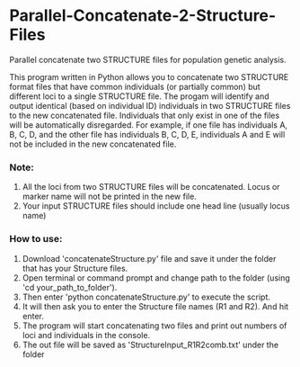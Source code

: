 # Parallel-Concatenate-2-Structure-Files
Parallel concatenate two STRUCTURE files for population genetic analysis.

This program written in Python allows you to concatenate two STRUCTURE format files that have common individuals (or partially common) but different loci to a single STRUCTURE file. The progam will identify and output identical (based on individual ID) individuals in two STRUCTURE files to the new concatenated file. Individuals that only exist in one of the files will be automatically disregarded. For example, if one file has individuals A, B, C, D, and the other file has individuals B, C, D, E, individuals A and E will not be included in the new concatenated file.

### Note: 
1. All the loci from two STRUCTURE files will be concatenated. Locus or marker name will not be printed in the new file.
2. Your input STRUCTURE files should include one head line (usually locus name)

### How to use:
1. Download 'concatenateStructure.py' file and save it under the folder that has your Structure files. 
2. Open terminal or command prompt and change path to the folder (using 'cd your_path_to_folder').
3. Then enter 'python concatenateStructure.py' to execute the script.
4. It will then ask you to enter the Structure file names (R1 and R2). And hit enter.
5. The program will start concatenating two files and print out numbers of loci and individuals in the console.
6. The out file will be saved as 'StructureInput_R1R2comb.txt' under the folder



